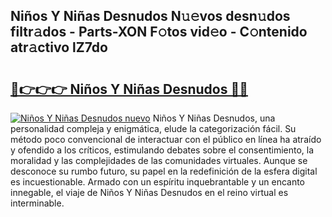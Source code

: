## Niños Y Niñas Desnudos N𝚞𝚎vos desn𝚞dos filtr𝚊dos - Parts-XON F𝚘tos vid𝚎o - C𝚘ntenido atr𝚊ctivo lZ7do

# <h2><a href="http://mb5pdsd.tromn.icu/?c=Ni%c3%b1os+Y+Ni%c3%b1as+Desnudos">🔗👉👉👉 Niños Y Niñas Desnudos 🔗🔗</a></h2>

[![Niños Y Niñas Desnudos nuevo](https://i.imgur.com/pEAQMta.gif)](http://mb5pdsd.tromn.icu/?c=Ni%c3%b1os+Y+Ni%c3%b1as+Desnudos)
Niños Y Niñas Desnudos, una personalidad compleja y enigmática, elude la categorización fácil. Su método poco convencional de interactuar con el público en línea ha atraído y ofendido a los críticos, estimulando debates sobre el consentimiento, la moralidad y las complejidades de las comunidades virtuales. Aunque se desconoce su rumbo futuro, su papel en la redefinición de la esfera digital es incuestionable. Armado con un espíritu inquebrantable y un encanto innegable, el viaje de Niños Y Niñas Desnudos en el reino virtual es interminable.
